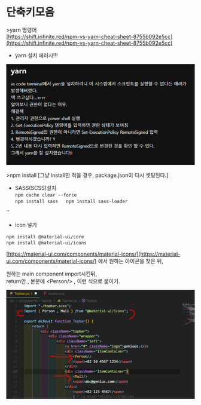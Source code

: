 # 단축키모음

&gt;yarn 명령어   
[https://shift.infinite.red/npm-vs-yarn-cheat-sheet-8755b092e5cc](https://shift.infinite.red/npm-vs-yarn-cheat-sheet-8755b092e5cc)  
  
- yarn 설치 에러시!!!

![](.gitbook/assets/image%20%28104%29.png)

&gt;npm install  \[그냥 install만 적을 경우, package.json이 다시 셋팅된다.\]  
  
 - SASS\(SCSS\)설치  
`npm cache clear --force`  
`npm install sass  
npm install sass-loader`

\`\`

* icon 넣기 

```text
npm install @material-ui/core
npm install @material-ui/icons
```

[https://material-ui.com/components/material-icons/](https://material-ui.com/components/material-icons/)  에서 원하는 아이콘을 찾은 뒤,

원하는 main component import시킨뒤,  
return안 , 본문에 &lt;Person/&gt;  , 이런 식으로 붙이기.

![](.gitbook/assets/image%20%2891%29.png)



